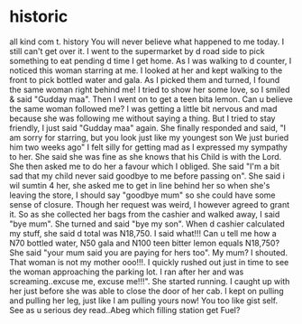 # historic
all kind com t. history
 You will never believe what happened
to me today. I still can't get over it. I
went to the supermarket by d road side to
pick
something to eat pending d time I get home.
As I was
walking to d counter, I
noticed this woman starring at me. I
looked at her and kept walking to the
front
to pick bottled water and gala. As I picked them and turned, I found the same
woman right behind me! I tried to
show her some
love, so I smiled & said "Gudday maa". Then I
went on to get a teen bita lemon. Can u
believe the same woman followed me? I was getting a
little bit
nervous and mad because she was
following me without saying a thing.
But I tried to stay friendly, I just said
"Gudday maa" again. She finally responded and
said, "I am sorry for starring, but you look
just
like
my youngest son
We just buried him two weeks ago" I felt silly for getting
mad as I expressed my sympathy to
her. She said she was fine as she
knows that his Child is with the Lord. She
then
asked me to do her a favour
which I obliged. She said "I'm a bit sad
that my child never said goodbye to
me before
passing on". She said i wil sumtin 4 her, she
asked me to get in
line behind her so when she's leaving the
store, I
should say "goodbye
mum" so she could have some sense
of closure. Though her request was weird, I however
agreed to grant it. So as she collected
her bags from the cashier and walked away,
I
said
"bye mum". She turned and said "bye my son". When d cashier
calculated my stuff, she said d total
was N18,750. I said what!!!
Can u tell me how a N70 bottled water,
N50 gala and N100 teen bitter lemon equals
N18,750? She said "your mum
said you are paying for hers too". My
mum? I shouted. That woman is not
my mother ooo!!!. I quickly rushed out
just in time to see the woman
approaching the parking lot. I ran after her and
was
screaming..excuse
me, excuse me!!!". She started
running. I caught
up with her just before she was able to close the door of her
 cab. I kept on
pulling and pulling her leg, just like I am
pulling
yours now! You too like
gist self. See as u serious dey
read..Abeg which filling station get Fuel?
